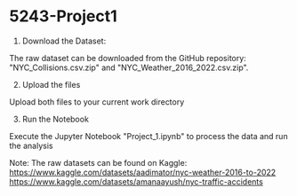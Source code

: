# 5243-Project1
1. Download the Dataset:

The raw dataset can be downloaded from the GitHub repository: "NYC_Collisions.csv.zip" and "NYC_Weather_2016_2022.csv.zip".

2. Upload the files

Upload both files to your current work directory

3. Run the Notebook

Execute the Jupyter Notebook "Project_1.ipynb" to process the data and run the analysis

Note: The raw datasets can be found on Kaggle: 
https://www.kaggle.com/datasets/aadimator/nyc-weather-2016-to-2022  https://www.kaggle.com/datasets/amanaayush/nyc-traffic-accidents


